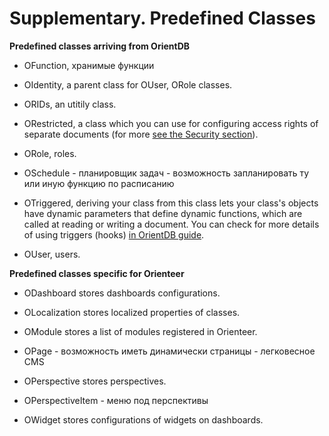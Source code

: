 # Supplementary. Predefined Classes

**Predefined classes arriving from OrientDB**

* OFunction, хранимые функции

* OIdentity, a parent class for OUser, ORole classes.

* ORIDs, an utitily class.

* ORestricted, a class which you can use for configuring access rights of separate documents (for more [see the Security section](https://orienteer.gitbooks.io/orienteer/content/security.html)).

* ORole, roles.

* OSchedule - планировщик задач - возможность запланировать ту или иную
функцию по расписанию

* OTriggered, deriving your class from this class lets your class's objects have dynamic parameters that define dynamic functions, which are called at reading or writing a document. You can check for more details of using triggers (hooks) [in OrientDB guide](http://orientdb.com/docs/last/Dynamic-Hooks.html).

* OUser, users.

**Predefined classes specific for Orienteer**

* ODashboard stores dashboards configurations.
 
* OLocalization stores localized properties of classes.

* OModule stores a list of modules registered in Orienteer.

* OPage - возможность иметь динамически страницы - легковесное CMS

* OPerspective stores perspectives.

* OPerspectiveItem - меню под перспективы

* OWidget stores configurations of widgets on dashboards.